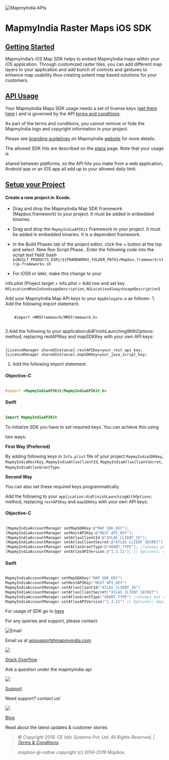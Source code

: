 
![MapmyIndia APIs](https://www.mapmyindia.com/api/img/mapmyindia-api.png)

  

# MapmyIndia  Raster Maps  iOS SDK

  

## [Getting Started](#Getting-Started)

 MapmyIndia’s iOS Map SDK helps to embed MapmyIndia maps within your iOS application. Through customized raster tiles, you can add different map layers to your application and add bunch of controls and gestures to enhance map usability thus creating potent map based solutions for your customers.


## [API Usage](#API-Usage) 

Your MapmyIndia Maps SDK usage needs a set of license keys ([get them here](http://www.mapmyindia.com/api/signup) ) and is governed by the API [terms and conditions](https://www.mapmyindia.com/api/terms-&-conditions).

As part of the terms and conditions, you cannot remove or hide the MapmyIndia logo and copyright information in your project.

Please see [branding guidelines](https://www.mapmyindia.com/api/advanced-maps/API-Branding-Guidelines.pdf) on MapmyIndia [website](https://www.mapmyindia.com/api) for more details.

The allowed SDK hits are described on the [plans](https://www.mapmyindia.com/api/) page. Note that your usage is

shared between platforms, so the API hits you make from a web application, Android app or an iOS app all add up to your allowed daily limit.

  

## [Setup your Project](#Setup-your-Project)

  

#### Create a new project in Xcode.

  

- Drag and drop the MapmyIndia Map SDK Framework (Mapbox.framework) to your project. It must be added in embedded binaries.

- Drag and drop the `MapmyIndiaAPIKit` Framework to your project. It must be added in embedded binaries. It is a dependent framework.

- In the Build Phases tab of the project editor, click the + button at the top and select .New Run Script Phase.. Enter the following code into the script text field: bash `${BUILT_PRODUCTS_DIR}/${FRAMEWORKS_FOLDER_PATH}/Mapbox.framework/strip-frameworks.sh`

- For iOS9 or later, make this change to your

info.plist (Project target > info.plist > Add row and set key `NSLocationWhenInUseUsageDescription`, `NSLocationAlwaysUsageDescription`)

  

Add your MapmyIndia Map API keys to your `AppDelegate.m` as follows-
    1. Add the following import statement.
                 
```

    #import <MMIFramework/MMIFramework.h>
    
```

   2.Add the following to your application:didFinishLaunchingWithOptions: method, replacing restAPIKey and mapSDKKey with your own API keys:
   
```

[LicenceManager sharedInstance].restAPIKey=your_rest_api_key;
[LicenceManager sharedInstance].mapSDKKey=your_java_script_key;

```


1. Add the following import statement.

#### Objective-C

```objectivec

#import <MapmyIndiaAPIKit/MapmyIndiaAPIKit.h>

```

#### Swift

```swift

import MapmyIndiaAPIKit

```



To initialize SDK you have to set required keys. You can achieve this using

two ways:

****First Way (Preferred)****

By adding following keys in `Info.plist` file of your project `MapmyIndiaSDKKey`, `MapmyIndiaRestKey`, `MapmyIndiaAtlasClientId`, `MapmyIndiaAtlasClientSecret`, `MapmyIndiaAtlasGrantType`.

****Second Way****

You can also set these required keys programmatically.

Add the following to your `application:didFinishLaunchingWithOptions`: method, replacing `restAPIKey` and `mapSDKKey` with your own API keys:

  

#### Objective-C

```objectivec

[MapmyIndiaAccountManager setMapSDKKey:@"MAP SDK_KEY"];
[MapmyIndiaAccountManager setRestAPIKey:@"REST API_KEY"];
[MapmyIndiaAccountManager setAtlasClientId:@"ATLAS CLIENT_ID"];
[MapmyIndiaAccountManager setAtlasClientSecret:@"ATLAS CLIENT_SECRET"];
[MapmyIndiaAccountManager setAtlasGrantType:@"GRANT_TYPE"]; //always put client_credentials
[MapmyIndiaAccountManager setAtlasAPIVersion:@"1.3.11"]; // Optional; deprecated

```

#### Swift

```swift

MapmyIndiaAccountManager.setMapSDKKey("MAP SDK_KEY")
MapmyIndiaAccountManager.setRestAPIKey("REST API_KEY")
MapmyIndiaAccountManager.setAtlasClientId("ATLAS CLIENT_ID")
MapmyIndiaAccountManager.setAtlasClientSecret("ATLAS CLIENT_SECRET")
MapmyIndiaAccountManager.setAtlasGrantType("GRANT_TYPE") //always put client_credentials
MapmyIndiaAccountManager.setAtlasAPIVersion("1.3.11") // Optional; deprecated

```

For usage of SDK go to [here](https://github.com/MapmyIndia/mapmyindia-maps-rasterSDK-ios-sample-withREST/wiki)



For any queries and support, please contact:

  

![Email](https://www.google.com/a/cpanel/mapmyindia.co.in/images/logo.gif?service=google_gsuite)

Email us at [apisupport@mapmyindia.com](mailto:apisupport@mapmyindia.com)

  

![](https://www.mapmyindia.com/api/img/icons/stack-overflow.png)

[Stack Overflow](https://stackoverflow.com/questions/tagged/mapmyindia-api)

Ask a question under the mapmyindia-api

  

![](https://www.mapmyindia.com/api/img/icons/support.png)

[Support](https://www.mapmyindia.com/api/index.php#f_cont)

Need support? contact us!

  

![](https://www.mapmyindia.com/api/img/icons/blog.png)

[Blog](http://www.mapmyindia.com/blog/)

Read about the latest updates & customer stories

  

  

> _© Copyright 2019. CE Info Systems Pvt. Ltd. All Rights Reserved. |_ [_Terms & Conditions_](http://www.mapmyindia.com/api/terms-&-conditions)

> _mapbox-gl-native copyright (c) 2014-2019 Mapbox._
